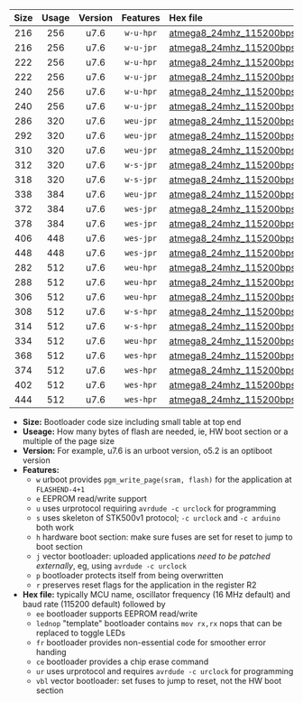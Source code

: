 |Size|Usage|Version|Features|Hex file|
|:-:|:-:|:-:|:-:|:--|
|216|256|u7.6|`w-u-hpr`|[atmega8_24mhz_115200bps_ur.hex](https://raw.githubusercontent.com/stefanrueger/urboot/main/atmega8_24mhz_115200bps_ur.hex)|
|216|256|u7.6|`w-u-jpr`|[atmega8_24mhz_115200bps_ur_vbl.hex](https://raw.githubusercontent.com/stefanrueger/urboot/main/atmega8_24mhz_115200bps_ur_vbl.hex)|
|222|256|u7.6|`w-u-hpr`|[atmega8_24mhz_115200bps_lednop_ur.hex](https://raw.githubusercontent.com/stefanrueger/urboot/main/atmega8_24mhz_115200bps_lednop_ur.hex)|
|222|256|u7.6|`w-u-jpr`|[atmega8_24mhz_115200bps_lednop_ur_vbl.hex](https://raw.githubusercontent.com/stefanrueger/urboot/main/atmega8_24mhz_115200bps_lednop_ur_vbl.hex)|
|240|256|u7.6|`w-u-hpr`|[atmega8_24mhz_115200bps_lednop_fr_ur.hex](https://raw.githubusercontent.com/stefanrueger/urboot/main/atmega8_24mhz_115200bps_lednop_fr_ur.hex)|
|240|256|u7.6|`w-u-jpr`|[atmega8_24mhz_115200bps_lednop_fr_ur_vbl.hex](https://raw.githubusercontent.com/stefanrueger/urboot/main/atmega8_24mhz_115200bps_lednop_fr_ur_vbl.hex)|
|286|320|u7.6|`weu-jpr`|[atmega8_24mhz_115200bps_ee_ur_vbl.hex](https://raw.githubusercontent.com/stefanrueger/urboot/main/atmega8_24mhz_115200bps_ee_ur_vbl.hex)|
|292|320|u7.6|`weu-jpr`|[atmega8_24mhz_115200bps_ee_lednop_ur_vbl.hex](https://raw.githubusercontent.com/stefanrueger/urboot/main/atmega8_24mhz_115200bps_ee_lednop_ur_vbl.hex)|
|310|320|u7.6|`weu-jpr`|[atmega8_24mhz_115200bps_ee_lednop_fr_ur_vbl.hex](https://raw.githubusercontent.com/stefanrueger/urboot/main/atmega8_24mhz_115200bps_ee_lednop_fr_ur_vbl.hex)|
|312|320|u7.6|`w-s-jpr`|[atmega8_24mhz_115200bps_vbl.hex](https://raw.githubusercontent.com/stefanrueger/urboot/main/atmega8_24mhz_115200bps_vbl.hex)|
|318|320|u7.6|`w-s-jpr`|[atmega8_24mhz_115200bps_lednop_vbl.hex](https://raw.githubusercontent.com/stefanrueger/urboot/main/atmega8_24mhz_115200bps_lednop_vbl.hex)|
|338|384|u7.6|`weu-jpr`|[atmega8_24mhz_115200bps_ee_lednop_fr_ce_ur_vbl.hex](https://raw.githubusercontent.com/stefanrueger/urboot/main/atmega8_24mhz_115200bps_ee_lednop_fr_ce_ur_vbl.hex)|
|372|384|u7.6|`wes-jpr`|[atmega8_24mhz_115200bps_ee_vbl.hex](https://raw.githubusercontent.com/stefanrueger/urboot/main/atmega8_24mhz_115200bps_ee_vbl.hex)|
|378|384|u7.6|`wes-jpr`|[atmega8_24mhz_115200bps_ee_lednop_vbl.hex](https://raw.githubusercontent.com/stefanrueger/urboot/main/atmega8_24mhz_115200bps_ee_lednop_vbl.hex)|
|406|448|u7.6|`wes-jpr`|[atmega8_24mhz_115200bps_ee_lednop_fr_vbl.hex](https://raw.githubusercontent.com/stefanrueger/urboot/main/atmega8_24mhz_115200bps_ee_lednop_fr_vbl.hex)|
|448|448|u7.6|`wes-jpr`|[atmega8_24mhz_115200bps_ee_lednop_fr_ce_vbl.hex](https://raw.githubusercontent.com/stefanrueger/urboot/main/atmega8_24mhz_115200bps_ee_lednop_fr_ce_vbl.hex)|
|282|512|u7.6|`weu-hpr`|[atmega8_24mhz_115200bps_ee_ur.hex](https://raw.githubusercontent.com/stefanrueger/urboot/main/atmega8_24mhz_115200bps_ee_ur.hex)|
|288|512|u7.6|`weu-hpr`|[atmega8_24mhz_115200bps_ee_lednop_ur.hex](https://raw.githubusercontent.com/stefanrueger/urboot/main/atmega8_24mhz_115200bps_ee_lednop_ur.hex)|
|306|512|u7.6|`weu-hpr`|[atmega8_24mhz_115200bps_ee_lednop_fr_ur.hex](https://raw.githubusercontent.com/stefanrueger/urboot/main/atmega8_24mhz_115200bps_ee_lednop_fr_ur.hex)|
|308|512|u7.6|`w-s-hpr`|[atmega8_24mhz_115200bps.hex](https://raw.githubusercontent.com/stefanrueger/urboot/main/atmega8_24mhz_115200bps.hex)|
|314|512|u7.6|`w-s-hpr`|[atmega8_24mhz_115200bps_lednop.hex](https://raw.githubusercontent.com/stefanrueger/urboot/main/atmega8_24mhz_115200bps_lednop.hex)|
|334|512|u7.6|`weu-hpr`|[atmega8_24mhz_115200bps_ee_lednop_fr_ce_ur.hex](https://raw.githubusercontent.com/stefanrueger/urboot/main/atmega8_24mhz_115200bps_ee_lednop_fr_ce_ur.hex)|
|368|512|u7.6|`wes-hpr`|[atmega8_24mhz_115200bps_ee.hex](https://raw.githubusercontent.com/stefanrueger/urboot/main/atmega8_24mhz_115200bps_ee.hex)|
|374|512|u7.6|`wes-hpr`|[atmega8_24mhz_115200bps_ee_lednop.hex](https://raw.githubusercontent.com/stefanrueger/urboot/main/atmega8_24mhz_115200bps_ee_lednop.hex)|
|402|512|u7.6|`wes-hpr`|[atmega8_24mhz_115200bps_ee_lednop_fr.hex](https://raw.githubusercontent.com/stefanrueger/urboot/main/atmega8_24mhz_115200bps_ee_lednop_fr.hex)|
|444|512|u7.6|`wes-hpr`|[atmega8_24mhz_115200bps_ee_lednop_fr_ce.hex](https://raw.githubusercontent.com/stefanrueger/urboot/main/atmega8_24mhz_115200bps_ee_lednop_fr_ce.hex)|

- **Size:** Bootloader code size including small table at top end
- **Useage:** How many bytes of flash are needed, ie, HW boot section or a multiple of the page size
- **Version:** For example, u7.6 is an urboot version, o5.2 is an optiboot version
- **Features:**
  + `w` urboot provides `pgm_write_page(sram, flash)` for the application at `FLASHEND-4+1`
  + `e` EEPROM read/write support
  + `u` uses urprotocol requiring `avrdude -c urclock` for programming
  + `s` uses skeleton of STK500v1 protocol; `-c urclock` and `-c arduino` both work
  + `h` hardware boot section: make sure fuses are set for reset to jump to boot section
  + `j` vector bootloader: uploaded applications *need to be patched externally*, eg, using `avrdude -c urclock`
  + `p` bootloader protects itself from being overwritten
  + `r` preserves reset flags for the application in the register R2
- **Hex file:** typically MCU name, oscillator frequency (16 MHz default) and baud rate (115200 default) followed by
  + `ee` bootloader supports EEPROM read/write
  + `lednop` "template" bootloader contains `mov rx,rx` nops that can be replaced to toggle LEDs
  + `fr` bootloader provides non-essential code for smoother error handing
  + `ce` bootloader provides a chip erase command
  + `ur` uses urprotocol and requires `avrdude -c urclock` for programming
  + `vbl` vector bootloader: set fuses to jump to reset, not the HW boot section

